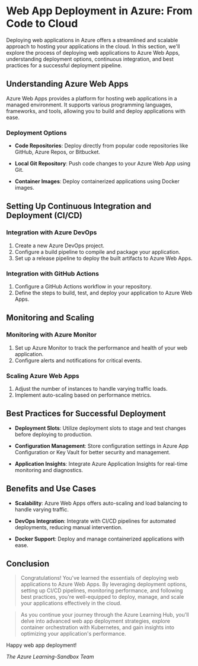 # Web App Deployment in Azure: From Code to Cloud

Deploying web applications in Azure offers a streamlined and scalable approach to hosting your applications in the cloud. In this section, we'll explore the process of deploying web applications to Azure Web Apps, understanding deployment options, continuous integration, and best practices for a successful deployment pipeline.

## Understanding Azure Web Apps

Azure Web Apps provides a platform for hosting web applications in a managed environment. It supports various programming languages, frameworks, and tools, allowing you to build and deploy applications with ease.

### Deployment Options

- **Code Repositories**: Deploy directly from popular code repositories like GitHub, Azure Repos, or Bitbucket.

- **Local Git Repository**: Push code changes to your Azure Web App using Git.

- **Container Images**: Deploy containerized applications using Docker images.

## Setting Up Continuous Integration and Deployment (CI/CD)

### Integration with Azure DevOps

1. Create a new Azure DevOps project.
2. Configure a build pipeline to compile and package your application.
3. Set up a release pipeline to deploy the built artifacts to Azure Web Apps.

### Integration with GitHub Actions

1. Configure a GitHub Actions workflow in your repository.
2. Define the steps to build, test, and deploy your application to Azure Web Apps.

## Monitoring and Scaling

### Monitoring with Azure Monitor

1. Set up Azure Monitor to track the performance and health of your web application.
2. Configure alerts and notifications for critical events.

### Scaling Azure Web Apps

1. Adjust the number of instances to handle varying traffic loads.
2. Implement auto-scaling based on performance metrics.

## Best Practices for Successful Deployment

- **Deployment Slots**: Utilize deployment slots to stage and test changes before deploying to production.

- **Configuration Management**: Store configuration settings in Azure App Configuration or Key Vault for better security and management.

- **Application Insights**: Integrate Azure Application Insights for real-time monitoring and diagnostics.

## Benefits and Use Cases

- **Scalability**: Azure Web Apps offers auto-scaling and load balancing to handle varying traffic.

- **DevOps Integration**: Integrate with CI/CD pipelines for automated deployments, reducing manual intervention.

- **Docker Support**: Deploy and manage containerized applications with ease.

## Conclusion

> Congratulations! You've learned the essentials of deploying web applications to Azure Web Apps. By leveraging deployment options, setting up CI/CD pipelines, monitoring performance, and following best practices, you're well-equipped to deploy, manage, and scale your applications effectively in the cloud.

> As you continue your journey through the Azure Learning Hub, you'll delve into advanced web app deployment strategies, explore container orchestration with Kubernetes, and gain insights into optimizing your application's performance.

Happy web app deployment!

_The Azure Learning-Sandbox Team_
